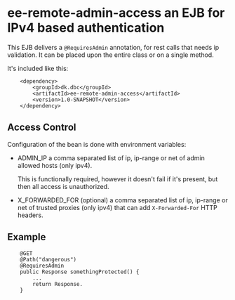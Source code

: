 # ee-remote-admin-access an EJB for IPv4 based authentication

This EJB delivers a `@RequiresAdmin` annotation, for rest calls that needs ip validation.
It can be placed upon the entire class or on a single method.

It's included like this:

        <dependency>
            <groupId>dk.dbc</groupId>
            <artifactId>ee-remote-admin-access</artifactId>
            <version>1.0-SNAPSHOT</version>
        </dependency>


## Access Control

Configuration of the bean is done with environment variables:

* ADMIN_IP a comma separated list of ip, ip-range or net of admin allowed hosts (only ipv4).

    This is functionally required, however it doesn't fail if it's present, but then all access is unauthorized.

* X_FORWARDED_FOR (optional) a comma separated list of ip, ip-range or net of trusted proxies (only ipv4)
  that can add `X-Forwarded-For` HTTP headers.

## Example

        @GET
        @Path("dangerous")
        @RequiresAdmin
        public Response somethingProtected() {
            ...
            return Response.
        }
